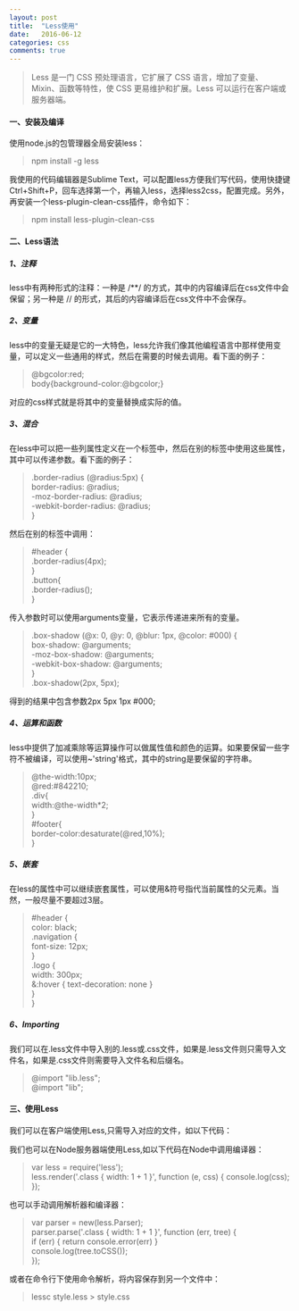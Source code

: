 ```yaml
---
layout: post
title:  "Less使用"
date:   2016-06-12
categories: css
comments: true
---
```


>Less 是一门 CSS 预处理语言，它扩展了 CSS 语言，增加了变量、Mixin、函数等特性，使 CSS 更易维护和扩展。Less 可以运行在客户端或服务器端。

#### 一、安装及编译

使用node.js的包管理器全局安装less：

  >npm install -g less  
  
我使用的代码编辑器是Sublime Text，可以配置less方便我们写代码，使用快捷键Ctrl+Shift+P，回车选择第一个，再输入less，选择less2css，配置完成。另外，再安装一个less-plugin-clean-css插件，命令如下：

  >npm install less-plugin-clean-css


#### 二、Less语法

##### 1、注释  

less中有两种形式的注释：一种是 /**/ 的方式，其中的内容编译后在css文件中会保留；另一种是 // 的形式，其后的内容编译后在css文件中不会保存。

##### 2、变量

less中的变量无疑是它的一大特色，less允许我们像其他编程语言中那样使用变量，可以定义一些通用的样式，然后在需要的时候去调用。看下面的例子：

  > @bgcolor:red;  
  > body{background-color:@bgcolor;}

对应的css样式就是将其中的变量替换成实际的值。

##### 3、混合

在less中可以把一些列属性定义在一个标签中，然后在别的标签中使用这些属性，其中可以传递参数。看下面的例子：

  >.border-radius (@radius:5px) {  
  >border-radius: @radius;  
  >-moz-border-radius: @radius;  
  >-webkit-border-radius: @radius;  
  >}

然后在别的标签中调用：

  >\#header {  
  >.border-radius(4px);  
  >}  
  >.button{  
  >.border-radius();  
  >}

传入参数时可以使用arguments变量，它表示传递进来所有的变量。

  >.box-shadow (@x: 0, @y: 0, @blur: 1px, @color: #000) {  
  >box-shadow: @arguments;  
  >-moz-box-shadow: @arguments;  
  >-webkit-box-shadow: @arguments;  
  >}  
  >.box-shadow(2px, 5px);
    
得到的结果中包含参数2px 5px 1px #000;
   
##### 4、运算和函数

less中提供了加减乘除等运算操作可以做属性值和颜色的运算。如果要保留一些字符不被编译，可以使用~'string'格式，其中的string是要保留的字符串。

  >@the-width:10px;  
  >@red:#842210;  
  >.div{  
  >width:@the-width*2;  
  >}  
  >\#footer{  
  >border-color:desaturate(@red,10%);    
  >}
  
##### 5、嵌套

在less的属性中可以继续嵌套属性，可以使用&符号指代当前属性的父元素。当然，一般尽量不要超过3层。

  >\#header {  
  >color: black;  
  >.navigation {  
  >font-size: 12px;  
  >}  
  >.logo {  
  >width: 300px;  
  >&:hover { text-decoration: none }  
  >}  
  >}

##### 6、Importing

我们可以在.less文件中导入别的.less或.css文件，如果是.less文件则只需导入文件名，如果是.css文件则需要导入文件名和后缀名。

  >@import "lib.less";  
  >@import "lib";  
  
#### 三、使用Less

我们可以在客户端使用Less,只需导入对应的文件，如以下代码：

  ><link rel="stylesheet/less" type="text/css" href="styles.less"\>  
  
我们也可以在Node服务器端使用Less,如以下代码在Node中调用编译器：

  >var less = require('less');  
  >less.render('.class { width: 1 + 1 }', function (e, css) {
  >console.log(css);  
  >});  

也可以手动调用解析器和编译器：

  >var parser = new(less.Parser);  
  >parser.parse('.class { width: 1 + 1 }', function (err, tree) {  
  >if (err) { return console.error(err) }  
  >console.log(tree.toCSS());  
  >}); 

或者在命令行下使用命令解析，将内容保存到另一个文件中：

  >lessc style.less > style.css